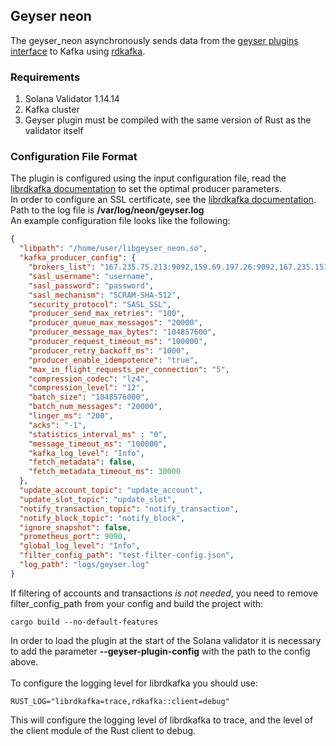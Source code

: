 ## Geyser neon
The geyser_neon asynchronously sends data from the [geyser plugins interface](https://docs.solana.com/developing/plugins/geyser-plugins) to Kafka using [rdkafka](https://github.com/fede1024/rust-rdkafka).

### Requirements
1. Solana Validator 1.14.14
2. Kafka cluster
3. Geyser plugin must be compiled with the same version of Rust as the validator itself

### Configuration File Format
The plugin is configured using the input configuration file, read the [librdkafka documentation](https://docs.confluent.io/5.5.1/clients/librdkafka/md_CONFIGURATION.html) to set the optimal producer parameters.
\
In order to configure an SSL certificate, see the [librdkafka documentation](https://github.com/edenhill/librdkafka/blob/master/INTRODUCTION.md#ssl).
\
Path to the log file is **/var/log/neon/geyser.log**
\
An example configuration file looks like the following:
```json
{
  "libpath": "/home/user/libgeyser_neon.so",
  "kafka_producer_config": {
    "brokers_list": "167.235.75.213:9092,159.69.197.26:9092,167.235.151.85:9092",
    "sasl_username": "username",
    "sasl_password": "password",
    "sasl_mechanism": "SCRAM-SHA-512",
    "security_protocol": "SASL_SSL",
    "producer_send_max_retries": "100",
    "producer_queue_max_messages": "20000",
    "producer_message_max_bytes": "104857600",
    "producer_request_timeout_ms": "100000",
    "producer_retry_backoff_ms": "1000",
    "producer_enable_idempotence": "true",
    "max_in_flight_requests_per_connection": "5",
    "compression_codec": "lz4",
    "compression_level": "12",
    "batch_size": "1048576000",
    "batch_num_messages": "20000",
    "linger_ms": "200",
    "acks": "-1",
    "statistics_interval_ms" : "0",
    "message_timeout_ms": "100000",
    "kafka_log_level": "Info",
    "fetch_metadata": false,
    "fetch_metadata_timeout_ms": 30000
  },
  "update_account_topic": "update_account",
  "update_slot_topic": "update_slot",
  "notify_transaction_topic": "notify_transaction",
  "notify_block_topic": "notify_block",
  "ignore_snapshot": false,
  "prometheus_port": 9090,
  "global_log_level": "Info",
  "filter_config_path": "test-filter-config.json",
  "log_path": "logs/geyser.log"
}
```
If filtering of accounts and transactions *is not needed*, you need to remove filter_config_path from your config and build the project with:
```
cargo build --no-default-features
```
In order to load the plugin at the start of the Solana validator it is necessary to add the parameter
**--geyser-plugin-config** with the path to the config above.
\
\
To configure the logging level for librdkafka you should use:
```
RUST_LOG="librdkafka=trace,rdkafka::client=debug"
```
This will configure the logging level of librdkafka to trace, and the level of the client module of the Rust client to debug.
